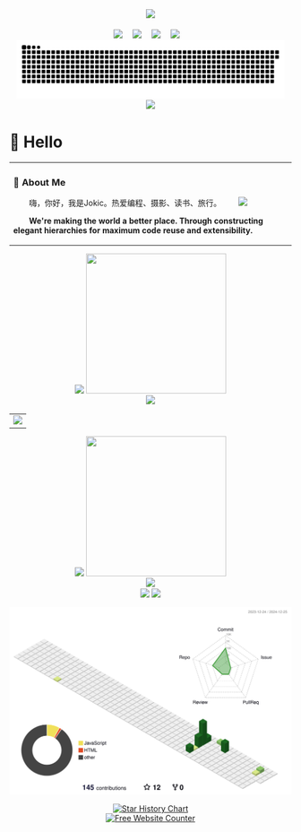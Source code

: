 <div align="center">

  <!-- dynamic typing effect 动态打字效果 -->
  <div>
    <a href="https://blog.tgmeng.com/">
    </a>
  </div>

  <!-- knock code pictures 敲代码的图片 -->
  <picture>
    <source media="(prefers-color-scheme: dark)" srcset="https://cdn.jsdelivr.net/gh/CandyDream6/jsdelivr/github/gif/coding.gif" />
    <source media="(prefers-color-scheme: light)" srcset="https://cdn.jsdelivr.net/gh/CandyDream6/jsdelivr/github/image/developer.svg" height="225px" />
    <img src="https://cdn.jsdelivr.net/gh/CandyDream6/jsdelivr/github/gif/coding.gif" />
  </picture>

  <!-- for beauty 留个空行好看点 -->
  <div>&nbsp;</div>

  <!-- profile logo 个人资料徽标 -->
  <div>
    <a href="https://tgmeng.com"><img src="https://img.shields.io/badge/Twitter-个人主页-blue" /></a>&emsp;
    <!--  <a href="https://www.tgmeng.com/@sun0225SUN"><img src="https://img.shields.io/badge/YouTube-油管-c32136" /></a>&emsp;-->
    <a href="https://mp.tgmeng.com"><img src="https://img.shields.io/badge/WeChat-微信-07c160" /></a>&emsp;    
    <a href="https://blog.tgmeng.com/"><img src="https://img.shields.io/badge/Website-博客-8c36db" /></a>&emsp;
    <a href="https://space.bilibili.com/395446863/"><img src="https://img.shields.io/badge/Bilibili-B站-ff69b4" /></a>&emsp;
    <!-- visitor -->
    <!-- <img src="https://komarev.com/ghpvc/?username=CandyDream6&label=Views&color=orange&style=flat" alt="访问量统计" />&emsp;-->
  </div>

  <!-- snake -->
  <div align="center">
    <picture>
      <source media="(prefers-color-scheme: dark)" srcset="https://github.com/Mushi0/Mushi0/blob/output/github-snake-dark.svg" />
      <source media="(prefers-color-scheme: light)" srcset="https://github.com/Mushi0/Mushi0/blob/output/github-snake.svg" />
      <img alt="github-snake" src="github-snake.svg" width="95%" />
    </picture>
  </div>
  
  <!-- Tech Stack -->
  <div align="center">
    <img src="https://skillicons.dev/icons?i=github,linux,vscode,py,cpp,matlab,r,julia,latex,html,javascript,lua,raspberrypi"/> </br>
  </div>
</div>


<!-- ########################################## 分割 ########################################## -->
#  🙋 Hello
<div>
  <table>
  <tr><td>
  
  ### 🤺 About Me
  
  <img align="right" width="88" src="https://cdn.jsdelivr.net/gh/CandyDream6/jsdelivr/github/image/jobs.png" />
  
  <p>&emsp;&emsp;嗨，你好，我是Jokic。热爱编程、摄影、读书、旅行。</p>
  <p>&emsp;&emsp;<strong>We're making the world a better place. Through constructing elegant hierarchies for maximum code reuse and extensibility.</strong></p>
  
  </td></tr>
  </table>
</div>


<!-- ########################################## 分割 ########################################## -->
<div align="center">
  <img width="200%" src="https://cdn.jsdelivr.net/gh/CandyDream6/jsdelivr/github/gif/hr.gif" />
  
  <!-- run 图片 -->
  <img src="https://cdn.jsdelivr.net/gh/CandyDream6/jsdelivr/github/image/man_run.png" width="250" height="250" />
  
  <!-- github-readme-streak-stats 连续提交代码天数记录 -->
  <div>
<!--     <img align="left" width="150" src="https://cdn.jsdelivr.net/gh/CandyDream6/jsdelivr/github/image/left.png" /> -->
    <picture>
      <source media="(prefers-color-scheme: dark)" srcset="https://github-readme-streak-stats.herokuapp.com/?user=CandyDream6&theme=dark&hide_border=true" />
      <source media="(prefers-color-scheme: light)" srcset="https://github-readme-streak-stats.herokuapp.com/?user=CandyDream6&theme=light&hide_border=true" />
      <img src="https://github-readme-streak-stats.herokuapp.com/?user=sun0225SUN&theme=dark&hide_border=true" />
    </picture>
<!--     <img align="right" width="150"  src="https://cdn.jsdelivr.net/gh/CandyDream6/jsdelivr/github/image/right.png" /> -->
  </div>
  
  <!-- GitHub Activity Graph GitHub 活动图 -->
  <table>
    <tr>
      <td>
        <picture>
          <source media="(prefers-color-scheme: dark)" srcset="https://github-readme-activity-graph.vercel.app/graph?username=CandyDream6&theme=xcode&bg_color=FF000000&hide_border=true" />
          <source media="(prefers-color-scheme: light)" srcset="https://github-readme-activity-graph.vercel.app/graph?username=CandyDream6&theme=xcode&bg_color=FF000000&color=000000&hide_border=true" />
          <img src="https://github-readme-activity-graph.vercel.app/graph?username=CandyDream6&theme=xcode&bg_color=FF000000&hide_border=true" />
        </picture>
    </tr>
  </table>
</div>



<!-- ########################################## 分割 ########################################## -->
<div align="center" >
  <img width="200%" src="https://cdn.jsdelivr.net/gh/sun0225SUN/sun0225SUN/assets/images/hr.gif" />
  <!-- just img 图片 -->
  <img src="https://cdn.jsdelivr.net/gh/sun0225SUN/sun0225SUN/assets/images/mb.png" width="250" height="250" />
  
  <!-- GitHub 奖杯🏆 -->
  <div><img src="https://github-profile-trophy.vercel.app/?username=CandyDream6&theme=gruvbox&row=1&column=7&no-frame=true&no-bg=true" /><br/></div>
  
  <!-- GitHub 数据统计 -->
  <img height="137px" src="https://github-readme-stats-git-masterrstaa-rickstaa.vercel.app/api?username=CandyDream6&hide_border=true&show_icons=true&include_all_commits=true&line_height=21&theme=cobalt" />
  <img height="137px" src="https://github-readme-stats-git-masterrstaa-rickstaa.vercel.app/api/top-langs/?username=CandyDream6&hide_border=true&theme=cobalt" /><br>

  <!-- github profile contributions chart -->
  <p align="center" >
  	<picture>
  	  <source media="(prefers-color-scheme: dark)"  srcset="https://raw.githubusercontent.com/CandyDream6/CandyDream6/output-3d-contrib/night.svg" />
  	  <source media="(prefers-color-scheme: light)" srcset="https://raw.githubusercontent.com/CandyDream6/CandyDream6/output-3d-contrib/day.svg" />
  	  <img alt="github profile contributions chart"    src="https://raw.githubusercontent.com/CandyDream6/CandyDream6/output-3d-contrib/day.svg" />
  	</picture>
  </p>

  <!-- Star History -->
  <a href="https://star-history.com/#CandyDream6/CandyDream6&Date">
   <picture>
     <source media="(prefers-color-scheme: dark)" srcset="https://api.star-history.com/svg?repos=CandyDream6/CandyDream6&type=Date&theme=dark" />
     <source media="(prefers-color-scheme: light)" srcset="https://api.star-history.com/svg?repos=CandyDream6/CandyDream6&type=Date" />
     <img alt="Star History Chart" src="https://api.star-history.com/svg?repos=CandyDream6/CandyDream6&type=Date" />
   </picture>
  </a>

  <!-- websitecounterfree -->
  <div align='center'><a href='https://www.websitecounterfree.com'><img src='https://www.websitecounterfree.com/c.php?d=9&id=59277&s=1' border='0' alt='Free Website Counter'></a><br / ><small><a href='https://www.websitecounterfree.com' title="Free Website Counter"></a></small></div>

</div>

